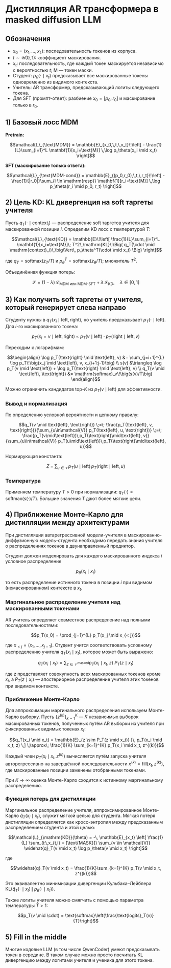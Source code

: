 # Дистилляция AR трансформера в masked diffusion LLM

## Обозначения

- $x_0 = (x_1,\dots,x_L)$: последовательность токенов из корпуса.
- $t \sim \mathcal{U}(0,1)$: коэффициент маскирования.
- $x_t$: последовательность, где каждый токен маскируется независимо с вероятностью $t$; M — токен маски.
- Студент: $p_\theta(\cdot \mid x_t)$ предсказывает все маскированные токены одновременно из видимого контекста.
- Учитель: AR трансформер, предсказывающий логиты следующего токена.
- Для SFT (промпт-ответ): разбиение $x_0 = [p_0; r_0]$ и маскирование только в $r_0$.

## 1) Базовый лосс MDM

**Pretrain:**

$$\mathcal{L}_{\text{MDM}} = \mathbb{E}_{x_0,\,t,\,x_t}\!\left[ - \frac{1}{L}\sum_{i=1}^L \mathbf{1}[x_i=\text{M}] \,\log p_\theta(x_i \mid x_t) \right]$$

**SFT (маскирование только ответа):**

$$\mathcal{L}_{\text{MDM-cond}} = \mathbb{E}_{(p_0,r_0),\,t,\,r_t}\!\left[ - \frac{1}{|r_0|}\sum_{i \in \mathrm{resp}} \mathbf{1}[r_i=\text{M}] \,\log p_\theta(r_i \mid p_0, r_t) \right]$$

## 2) Цель KD: KL дивергенция на soft таргеты учителя

Пусть $q_T(\cdot \mid \mathrm{context}_i)$ — распределение soft таргетов учителя для маскированной позиции $i$. Определим KD лосс с температурой $T$:

$$\mathcal{L}_{\text{KD}} = \mathbb{E}\!\left[ \frac{1}{L}\sum_{i=1}^L \mathbf{1}[x_i=\text{M}]\; T^2\,\mathrm{KL}\!\Big( q_T(\cdot \mid \mathrm{context}_i)\,\big\Vert\, p_\theta^T(\cdot \mid x_t) \Big) \right]$$

где $q_T = \mathrm{softmax}(z_T/T)$ и $p_\theta^T = \mathrm{softmax}(z_\theta/T)$; множитель $T^2$.

Объединённая функция потерь:

$$\mathcal{L} = (1-\lambda)\,\mathcal{L}_{\text{MDM или MDM-SFT}} + \lambda\,\mathcal{L}_{\text{KD}},\quad \lambda \in [0,1]$$

## 3) Как получить soft таргеты от учителя, который генерирует слева направо

Студенту нужны в $q_T(x_i \mid \text{left},\text{right})$, но учитель предсказывает $p_T(\cdot \mid \text{left})$. Для $i$-го маскированного токена:

$$p_T(x_i{=}v \mid \text{left}, \text{right}) \;\propto\; p_T(v \mid \text{left})\;\cdot\; p_T(\text{right} \mid \text{left}, v)$$

Переходим к логарифмам:

$$\begin{align}
\log p_T(\text{right} \mid \text{left}, v) &= \sum_{j=i+1}^{L} \log p_T\!\big(x_j \mid \text{left}, v, x_{i+1:j-1}\big) \\
s(v) &\triangleq \log p_T(v \mid \text{left}) + \log p_T(\text{right} \mid \text{left}, v) \\
q_T(v \mid \text{left}, \text{right}) &= \mathrm{softmax}_v\!\big(s(v)/T\big)
\end{align}$$

Можно ограничить кандидатов top-$K$ из $p_T(v \mid \text{left})$ для эффективности.

### Вывод и нормализация

По определению условной вероятности и цепному правилу:

$$q_T(v \mid \text{left}, \text{right}) \;=\; \frac{p_T(\text{left}, v, \text{right})}{\sum_{u\in\mathcal{V}} p_T(\text{left}, u, \text{right})} \;=\; \frac{p_T(v\mid\text{left})\,p_T(\text{right}\mid\text{left}, v)}{\sum_{u\in\mathcal{V}} p_T(u\mid\text{left})\,p_T(\text{right}\mid\text{left}, u)}$$

Нормирующая константа:

$$Z \;=\; \sum_{u\in\mathcal{V}} p_T(u\mid\text{left})\,p_T(\text{right}\mid\text{left}, u)$$

### Температура

Применяем температуру $T > 0$ при нормализации: $q_T(\cdot) = \mathrm{softmax}(s(\cdot)/T)$. Большие значения $T$ дают более мягкие цели.

## 4) Приближение Монте-Карло для дистилляции между архитектурами

При дистилляции автарегрессивной модели-учителя в маскированно-диффузионную модель-студента необходимо передать знания учителя о распределениях токенов в двунаправленный предиктор.

Студент должен моделировать для каждого маскированного индекса $i$ условное распределение

$$p_\theta(x_i \mid x_t)$$

то есть распределение истинного токена в позиции $i$ при видимом (немаскированном) контексте в $x_t$.

### Маргинальное распределение учителя над маскированными токенами

AR учитель определяет совместное распределение над полными последовательностями:

$$p_T(x_0) = \prod_{j=1}^{L} p_T(x_j \mid x_{< j})$$

где $x_{< j} = (x_1, \ldots, x_{j-1})$. Студент учится соответствовать условному распределению учителя $q_T(x_i \mid x_t)$, которое может быть выражено:

$$q_T(x_i \mid x_t) = \sum_{z \in \mathcal{V}^{\text{masked}}} p_T(x_i \mid x_t, z)\; P_T(z \mid x_t)$$

где $z$ представляет совокупность всех маскированных токенов кроме $x_i$, а $P_T(z \mid x_t)$ — апостериорное распределение учителя этих токенов при видимом контексте.

### Приближение Монте-Карло

Для аппроксимации маргинального распределения используем Монте-Карло выборку. Пусть $\{z^{(k)}\}_{k=1}^K$ — $K$ независимых выборок маскированных токенов, полученных путём AR выборки из учителя при фиксированных видимых токенах $x_t$:

$$q_T(x_i \mid x_t) = \mathbb{E}_{z \sim P_T(z \mid x_t)} [\, p_T(x_i \mid x_t, z) \,] \;\approx\; \frac{1}{K} \sum_{k=1}^{K} p_T(x_i \mid x_t, z^{(k)})$$

Каждый член $p_T(x_i \mid x_t, z^{(k)})$ вычисляется путём запуска учителя авторегрессивно на завершённой последовательности $x^{(k)} = \text{fill}(x_t, z^{(k)})$, где маскированные позиции заменены отобранными токенами.

При $K \to \infty$ оценка Монте-Карло сходится к истинному маргинальному распределению.

### Функция потерь для дистилляции

Маргинальное распределение учителя, аппроксимированное Монте-Карло $\widehat{q}_T(x_i \mid x_t)$, служит мягкой целью для студента. Мягкая потеря дистилляции определяется как кросс-энтропия между предсказанным распределением студента и этой целью:

$$\mathcal{L}_{\mathrm{KD}}(\theta) = -\, \mathbb{E}_{x_t} \left[ \frac{1}{L} \sum_{i:\,x_{t,i} = [\text{MASK}]} \sum_{v \in \mathcal{V}} \widehat{q}_T(v \mid x_t) \log p_\theta(v \mid x_t) \right]$$

где

$$\widehat{q}_T(v \mid x_t) = \frac{1}{K}\sum_{k=1}^{K} p_T(v \mid x_t, z^{(k)})$$

Это эквивалентно минимизации дивергенции Кульбака–Лейблера $\mathrm{KL}(\widehat{q}_T(\cdot \mid x_t) \,\|\, p_\theta(\cdot \mid x_t))$.

Также логиты учителя можно смягчить с помощью параметра температуры $T > 1$:

$$p_T(v \mid \cdot) = \text{softmax}\left(\frac{\text{logits}_T(v)}{T}\right)$$

## 5) Fill in the middle

Многие кодовые LLM (в том числе QwenCoder) умеют предсказывать токен в середине. В таком случае можно просто посчитать KL дивергенцию между логитами учителя и ученика для этого токена.
